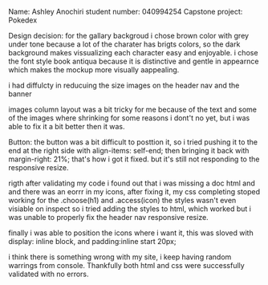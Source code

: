 Name: Ashley Anochiri
student number: 040994254
Capstone project: Pokedex

Design decision: for the gallary backgroud i chose brown color with grey under tone because a lot of the charater has brigts colors, so the dark background makes vissualizing each character easy and enjoyable.
i chose the font style book antiqua because it is distinctive and gentle in appearnce which makes the mockup more visually aappealing.

<!-- part 3 -->
i had diffulcty in reducuing the size images on the header nav and the banner

images column layout was a bit tricky for me because of the text and some of the images where shrinking for some reasons i dont't no yet, but i was able to fix it a bit better then it was.

Button: the button was a bit difficult to posttion it, so i tried pushing it to the end at the right side with align-items: self-end; then bringing it back with margin-right: 21%; that's how i got it fixed. but it's still not responding to the responsive resize.

rigth after validating my code i found out that i was missing a doc html and and there was an eorrr in my icons, after fixing it, my css completing stoped working for the .choose(h1) and .access(icon) the styles wasn't even visiable on inspect so i tried adding the styles to html, which worked but i was unable to properly fix the header nav responsive resize. 

finally i was able to position the icons where i want it, this was sloved with display: inline block, and padding:inline start 20px;

i think there is something wrong with my site, i keep having random warrings from console.
    Thankfully both html and css were successfully validated with no errors.